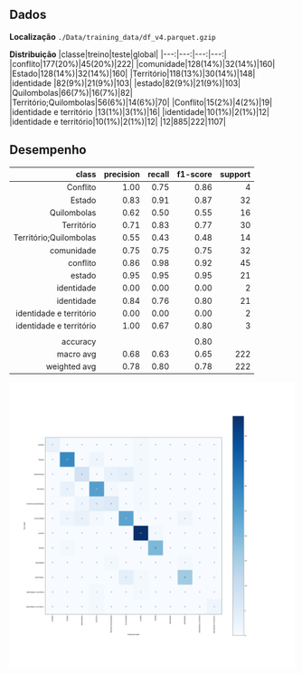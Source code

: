 
## Dados
**Localização**
`./Data/training_data/df_v4.parquet.gzip`

**Distribuição**
|classe|treino|teste|global|
|---:|---:|---:|---:|
|conflito|177(20%)|45(20%)|222|
|comunidade|128(14%)|32(14%)|160|
|Estado|128(14%)|32(14%)|160|
|Território|118(13%)|30(14%)|148|
|identidade |82(9%)|21(9%)|103|
|estado|82(9%)|21(9%)|103|
|Quilombolas|66(7%)|16(7%)|82|
|Território;Quilombolas|56(6%)|14(6%)|70|
|Conflito|15(2%)|4(2%)|19|
|identidade e território |13(1%)|3(1%)|16|
|identidade|10(1%)|2(1%)|12|
|identidade e território|10(1%)|2(1%)|12|
|12|885|222|1107|

## Desempenho
|class|precision|recall|f1-score|support|
|---:|---:|---:|---:|---:|
|Conflito|1.00|0.75|0.86|4|
|Estado|0.83|0.91|0.87|32|
|Quilombolas|0.62|0.50|0.55|16|
|Território|0.71|0.83|0.77|30|
|Território;Quilombolas|0.55|0.43|0.48|14|
|comunidade|0.75|0.75|0.75|32|
|conflito|0.86|0.98|0.92|45|
|estado|0.95|0.95|0.95|21|
|identidade|0.00|0.00|0.00|2|
|identidade |0.84|0.76|0.80|21|
|identidade e território|0.00|0.00|0.00|2|
|identidade e território |1.00|0.67|0.80|3|
|||||
|accuracy|||0.80|
|macro avg|0.68|0.63|0.65|222|
|weighted avg|0.78|0.80|0.78|222|

![alt](./imgs/confusion_matrix.png)